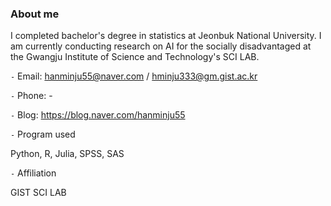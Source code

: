 ### About me

<!--
**hmj555/hmj555** is a ✨ _special_ ✨ repository because its `README.md` (this file) appears on your GitHub profile.

Here are some ideas to get you started:

- 🔭 I’m currently working on ...
- 🌱 I’m currently learning ...
- 👯 I’m looking to collaborate on ...
- 🤔 I’m looking for help with ...
- 💬 Ask me about ...
- 📫 How to reach me: ...
- 😄 Pronouns: ...
- ⚡ Fun fact: ...


-->I completed bachelor's degree in statistics at Jeonbuk National University. I am currently conducting research on AI for the socially disadvantaged at the Gwangju Institute of Science and Technology's SCI LAB.





`-` Email: hanminju55@naver.com / hminju333@gm.gist.ac.kr

`-` Phone: -

`-` Blog: https://blog.naver.com/hanminju55



`-` Program used

Python, R, Julia, SPSS, SAS


`-` Affiliation

GIST SCI LAB

